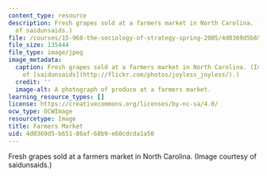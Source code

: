 ```yaml
---
content_type: resource
description: Fresh grapes sold at a farmers market in North Carolina. (Image courtesy
  of saidunsaids.)
file: /courses/15-968-the-sociology-of-strategy-spring-2005/4d0369d5b65186af68b9e60cdcda1a50_15-968s05.jpg
file_size: 135444
file_type: image/jpeg
image_metadata:
  caption: Fresh grapes sold at a farmers market in North Carolina. (Image courtesy
    of [saidunsaids](http://flickr.com/photos/joyless_joyless/).)
  credit: ''
  image-alt: A photograph of produce at a farmers market.
learning_resource_types: []
license: https://creativecommons.org/licenses/by-nc-sa/4.0/
ocw_type: OCWImage
resourcetype: Image
title: Farmers Market
uid: 4d0369d5-b651-86af-68b9-e60cdcda1a50
---
```

Fresh grapes sold at a farmers market in North Carolina. (Image courtesy of saidunsaids.)